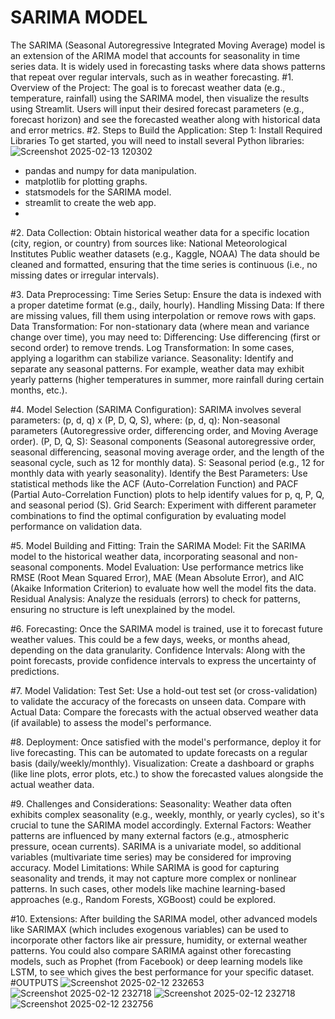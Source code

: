 # SARIMA MODEL 
The SARIMA (Seasonal Autoregressive Integrated Moving Average) model is an extension of the ARIMA model that accounts for seasonality in time series data. It is widely used in forecasting tasks where data shows patterns that repeat over regular intervals, such as in weather forecasting.
#1. Overview of the Project:
The goal is to forecast weather data (e.g., temperature, rainfall) using the SARIMA model, then visualize the results using Streamlit. Users will input their desired forecast parameters (e.g., forecast horizon) and see the forecasted weather along with historical data and error metrics.
#2. Steps to Build the Application:
Step 1: Install Required Libraries
To get started, you will need to install several Python libraries:
![Screenshot 2025-02-13 120302](https://github.com/user-attachments/assets/1b9b833c-e2c6-4393-a1cb-a1f9c5c5e588)
- pandas and numpy for data manipulation.
- matplotlib for plotting graphs.
- statsmodels for the SARIMA model.
- streamlit to create the web app.
- 
#2. Data Collection:
Obtain historical weather data for a specific location (city, region, or country) from sources like:
National Meteorological Institutes
Public weather datasets (e.g., Kaggle, NOAA)
The data should be cleaned and formatted, ensuring that the time series is continuous (i.e., no missing dates or irregular intervals).

#3. Data Preprocessing:
Time Series Setup: Ensure the data is indexed with a proper datetime format (e.g., daily, hourly).
Handling Missing Data: If there are missing values, fill them using interpolation or remove rows with gaps.
Data Transformation: For non-stationary data (where mean and variance change over time), you may need to:
Differencing: Use differencing (first or second order) to remove trends.
Log Transformation: In some cases, applying a logarithm can stabilize variance.
Seasonality: Identify and separate any seasonal patterns. For example, weather data may exhibit yearly patterns (higher temperatures in summer, more rainfall during certain months, etc.).

#4. Model Selection (SARIMA Configuration):
SARIMA involves several parameters: (p, d, q) x (P, D, Q, S), where:
(p, d, q): Non-seasonal parameters (Autoregressive order, differencing order, and Moving Average order).
(P, D, Q, S): Seasonal components (Seasonal autoregressive order, seasonal differencing, seasonal moving average order, and the length of the seasonal cycle, such as 12 for monthly data).
S: Seasonal period (e.g., 12 for monthly data with yearly seasonality).
Identify the Best Parameters: Use statistical methods like the ACF (Auto-Correlation Function) and PACF (Partial Auto-Correlation Function) plots to help identify values for p, q, P, Q, and seasonal period (S).
Grid Search: Experiment with different parameter combinations to find the optimal configuration by evaluating model performance on validation data.

#5. Model Building and Fitting:
Train the SARIMA Model: Fit the SARIMA model to the historical weather data, incorporating seasonal and non-seasonal components.
Model Evaluation: Use performance metrics like RMSE (Root Mean Squared Error), MAE (Mean Absolute Error), and AIC (Akaike Information Criterion) to evaluate how well the model fits the data.
Residual Analysis: Analyze the residuals (errors) to check for patterns, ensuring no structure is left unexplained by the model.

#6. Forecasting:
Once the SARIMA model is trained, use it to forecast future weather values. This could be a few days, weeks, or months ahead, depending on the data granularity.
Confidence Intervals: Along with the point forecasts, provide confidence intervals to express the uncertainty of predictions.

#7. Model Validation:
Test Set: Use a hold-out test set (or cross-validation) to validate the accuracy of the forecasts on unseen data.
Compare with Actual Data: Compare the forecasts with the actual observed weather data (if available) to assess the model's performance.

#8. Deployment:
Once satisfied with the model's performance, deploy it for live forecasting. This can be automated to update forecasts on a regular basis (daily/weekly/monthly).
Visualization: Create a dashboard or graphs (like line plots, error plots, etc.) to show the forecasted values alongside the actual weather data.

#9. Challenges and Considerations:
Seasonality: Weather data often exhibits complex seasonality (e.g., weekly, monthly, or yearly cycles), so it's crucial to tune the SARIMA model accordingly.
External Factors: Weather patterns are influenced by many external factors (e.g., atmospheric pressure, ocean currents). SARIMA is a univariate model, so additional variables (multivariate time series) may be considered for improving accuracy.
Model Limitations: While SARIMA is good for capturing seasonality and trends, it may not capture more complex or nonlinear patterns. In such cases, other models like machine learning-based approaches (e.g., Random Forests, XGBoost) could be explored.

#10. Extensions:
After building the SARIMA model, other advanced models like SARIMAX (which includes exogenous variables) can be used to incorporate other factors like air pressure, humidity, or external weather patterns.
You could also compare SARIMA against other forecasting models, such as Prophet (from Facebook) or deep learning models like LSTM, to see which gives the best performance for your specific dataset.
#OUTPUTS 
![Screenshot 2025-02-12 232653](https://github.com/user-attachments/assets/a2f8bbb8-4765-4db6-a4e7-3dc2be8b6a4e)
![Screenshot 2025-02-12 232718](https://github.com/user-attachments/assets/bc473e82-ef8b-4327-aae3-71ae9a5419f3)
![Screenshot 2025-02-12 232718](https://github.com/user-attachments/assets/8117d11b-5e89-4a1f-8dbe-905dd4ae1bd5)
![Screenshot 2025-02-12 232756](https://github.com/user-attachments/assets/985a2edf-1b0b-4823-a754-998e2805944a)
